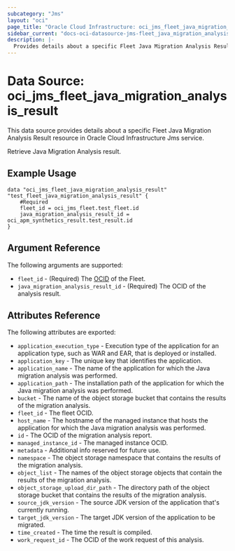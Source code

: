 ```yaml
---
subcategory: "Jms"
layout: "oci"
page_title: "Oracle Cloud Infrastructure: oci_jms_fleet_java_migration_analysis_result"
sidebar_current: "docs-oci-datasource-jms-fleet_java_migration_analysis_result"
description: |-
  Provides details about a specific Fleet Java Migration Analysis Result in Oracle Cloud Infrastructure Jms service
---
```


# Data Source: oci_jms_fleet_java_migration_analysis_result
This data source provides details about a specific Fleet Java Migration Analysis Result resource in Oracle Cloud Infrastructure Jms service.

Retrieve Java Migration Analysis result.

## Example Usage

```hcl
data "oci_jms_fleet_java_migration_analysis_result" "test_fleet_java_migration_analysis_result" {
	#Required
	fleet_id = oci_jms_fleet.test_fleet.id
	java_migration_analysis_result_id = oci_apm_synthetics_result.test_result.id
}
```

## Argument Reference

The following arguments are supported:

* `fleet_id` - (Required) The [OCID](https://docs.cloud.oracle.com/iaas/Content/General/Concepts/identifiers.htm) of the Fleet.
* `java_migration_analysis_result_id` - (Required) The OCID of the analysis result.


## Attributes Reference

The following attributes are exported:

* `application_execution_type` - Execution type of the application for an application type, such as WAR and EAR, that is deployed or installed.
* `application_key` - The unique key that identifies the application.
* `application_name` - The name of the application for which the Java migration analysis was performed.
* `application_path` - The installation path of the application for which the Java migration analysis was performed.
* `bucket` - The name of the object storage bucket that contains the results of the migration analysis.
* `fleet_id` - The fleet OCID.
* `host_name` - The hostname of the managed instance that hosts the application for which the Java migration analysis was performed.
* `id` - The OCID of the migration analysis report.
* `managed_instance_id` - The managed instance OCID.
* `metadata` - Additional info reserved for future use.
* `namespace` - The object storage namespace that contains the results of the migration analysis.
* `object_list` - The names of the object storage objects that contain the results of the migration analysis.
* `object_storage_upload_dir_path` - The directory path of the object storage bucket that contains the results of the migration analysis.
* `source_jdk_version` - The source JDK version of the application that's currently running.
* `target_jdk_version` - The target JDK version of the application to be migrated.
* `time_created` - The time the result is compiled.
* `work_request_id` - The OCID of the work request of this analysis.

